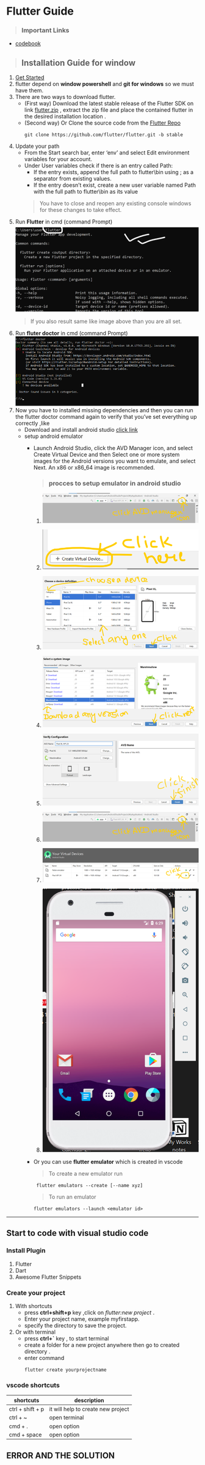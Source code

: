 # Flutter Guide

> ### Important Links
* [codebook](https://flutter.dev/docs/cookbook)

> ## Installation Guide for window

1. [Get Started](https://flutter.dev/docs/get-started/install/windows) 
1. flutter depend on **window powershell** and **git for windows** so we must have them.
1. There are two ways to download  flutter.
      * (First way) Download the latest stable release of the Flutter SDK on link [flutter.zip](https://storage.googleapis.com/flutter_infra/releases/stable/windows/flutter_windows_1.20.2-stable.zip) , extract the zip file and place the contained flutter in the desired installation location .
      * (Second way) Or Clone the source code from the [Flutter Repo](https://github.com/flutter/flutter)
        ```
        git clone https://github.com/flutter/flutter.git -b stable
          ```     
1. Update your path
    * From the Start search bar, enter ‘env’ and select Edit environment variables for your account.
    * Under User variables check if there is an entry called Path:
       * If the entry exists, append the full path to flutter\bin using ; as a separator from existing values.
      * If the entry doesn’t exist, create a new user variable named Path with the full path to flutter\bin as its value
      > You have to close and reopen any existing console windows for these changes to take effect.
1.  Run **Flutter** in cmd (command Prompt)
  ![Run flutter command](runflutter.png)
      > If you also result same like image above than you are all set.
1. Run **fluter doctor** in cmd (command Prompt)
  ![Run flutter doctor](flutterdoctor.png)
1. Now you have to installed missing dependencies and then you can run the flutter doctor command again to verify that you’ve set everything up correctly ,like
    * Download and install android studio [click link](https://developer.android.com/studio)
    * setup android emulator
        * Launch Android Studio, click the AVD Manager icon, and select Create Virtual Device and then Select one or more system images for the Android versions you want to emulate, and select Next. An x86 or x86_64 image is recommended.  
            > ### procces to setup emulator in android studio
            1. ![avd iocn](avdicon.png "Click AVD Manager icon")

            1. ![create virtual device](add_vd.png "Click on create virtual device")

            1. ![choose device](choose.png "select any device")

            1. ![select device version](sysimgae.png "select any device version")

            1. ![configure setting and click finish](finsh.png "click finsh to complete setup")

            1. ![avd iocn](avdicon.png "again click AVD manager icon") 

            1. ![rundevice](rundevice.png "click to lunch device")

            1. ![emulator ready](mobiledevice.png )


        * Or you can use **flutter emulator** which is created in vscode
          > To create a new emulator run
            ```
             flutter emulators --create [--name xyz]
            ```
          > To run an emulator
            ```
            flutter emulators --launch <emulator id>
            ```


---

## Start to code with visual studio code

### Install Plugin

1. Flutter
1. Dart
1. Awesome Flutter Snippets

### Create your project
1. With shortcuts
      * press **ctrl+shift+p** key ,click on *flutter:new project* .
      * Enter your project name, example myfirstapp.
      * specify the directory to save the project.
1. Or with terminal
      * press **ctrl+`** key , to start terminal
      * create a folder for a new project anywhere then go to created directory .
      * enter command
        ```
        flutter create yourprojectname
        ```
      
      
### vscode shortcuts

 shortcuts     | description     
   -------  |----------
 ctrl + shift + p |    it will help to create new project |
 ctrl + ~ | open terminal 
 cmd + . | open option
 cmd + space | open option



 ## ERROR AND THE SOLUTION

